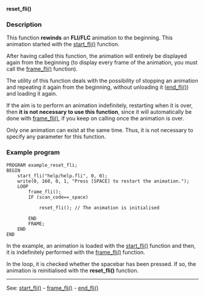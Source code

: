 **reset_fli()**

### Description

This function **rewinds** an **FLI/FLC** animation to the beginning. This animation
started with the [start_fli()](start_fli().md) function.

After having called this function, the animation will entirely be displayed again
from the beginning (to display every frame of the animation, you must call the [frame_fli()](frame_fli().md) function).

The utility of this function deals with the possibility of stopping an animation
and repeating it again from the beginning, without unloading it ([end_fli()](end_fli().md)) and loading it again.

If the aim is to perform an animation indefinitely, restarting when it is over, then
**it is not necessary to use this function**, since it will automatically be done
with [frame_fli()](frame_fli().md), if you keep on calling once the animation is over.

Only one animation can exist at the same time. Thus, it is not necessary to specify
any parameter for this function.

### Example program
```
PROGRAM example_reset_fli;
BEGIN
    start_fli("help/help.fli", 0, 0);
    write(0, 160, 0, 1, "Press [SPACE] to restart the animation.");
    LOOP
        frame_fli();
        IF (scan_code==_space)

            reset_fli(); // The animation is initialised

        END
        FRAME;
    END
END
```


In the example, an animation is loaded with the [start_fli()](start_fli().md) function and
then, it is indefinitely performed with the [frame_fli()](frame_fli().md) function.

In the loop, it is checked whether the spacebar has been pressed. If so, the animation
is reinitialised with the **reset_fli()** function.

---------------------------------------
See: [start_fli()](start_fli().md) - [frame_fli()](frame_fli().md) - [end_fli()](end_fli().md)

